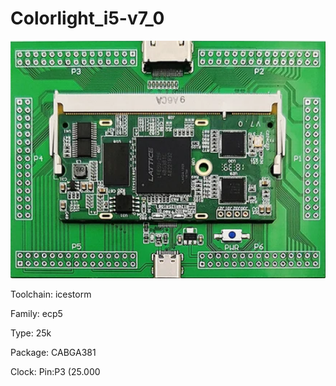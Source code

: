 # Colorlight_i5-v7_0

![board.png](board.png)

Toolchain: icestorm

Family: ecp5

Type: 25k

Package: CABGA381

Clock: Pin:P3 (25.000

